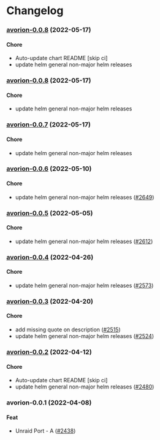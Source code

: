 # Changelog<br>


<a name="avorion-0.0.8"></a>
### [avorion-0.0.8](https://github.com/truecharts/apps/compare/avorion-0.0.7...avorion-0.0.8) (2022-05-17)

#### Chore

* Auto-update chart README [skip ci]
* update helm general non-major helm releases



<a name="avorion-0.0.8"></a>
### [avorion-0.0.8](https://github.com/truecharts/apps/compare/avorion-0.0.7...avorion-0.0.8) (2022-05-17)

#### Chore

* update helm general non-major helm releases



<a name="avorion-0.0.7"></a>
### [avorion-0.0.7](https://github.com/truecharts/apps/compare/avorion-0.0.6...avorion-0.0.7) (2022-05-17)

#### Chore

* update helm general non-major helm releases



<a name="avorion-0.0.6"></a>
### [avorion-0.0.6](https://github.com/truecharts/apps/compare/avorion-0.0.5...avorion-0.0.6) (2022-05-10)

#### Chore

* update helm general non-major helm releases ([#2649](https://github.com/truecharts/apps/issues/2649))



<a name="avorion-0.0.5"></a>
### [avorion-0.0.5](https://github.com/truecharts/apps/compare/avorion-0.0.4...avorion-0.0.5) (2022-05-05)

#### Chore

* update helm general non-major helm releases ([#2612](https://github.com/truecharts/apps/issues/2612))



<a name="avorion-0.0.4"></a>
### [avorion-0.0.4](https://github.com/truecharts/apps/compare/avorion-0.0.3...avorion-0.0.4) (2022-04-26)

#### Chore

* update helm general non-major helm releases ([#2573](https://github.com/truecharts/apps/issues/2573))



<a name="avorion-0.0.3"></a>
### [avorion-0.0.3](https://github.com/truecharts/apps/compare/avorion-0.0.2...avorion-0.0.3) (2022-04-20)

#### Chore

* add missing quote on description ([#2515](https://github.com/truecharts/apps/issues/2515))
* update helm general non-major helm releases ([#2524](https://github.com/truecharts/apps/issues/2524))



<a name="avorion-0.0.2"></a>
### [avorion-0.0.2](https://github.com/truecharts/apps/compare/avorion-0.0.1...avorion-0.0.2) (2022-04-12)

#### Chore

* Auto-update chart README [skip ci]
* update helm general non-major helm releases ([#2480](https://github.com/truecharts/apps/issues/2480))



<a name="avorion-0.0.1"></a>
### avorion-0.0.1 (2022-04-08)

#### Feat

* Unraid Port - A ([#2438](https://github.com/truecharts/apps/issues/2438))
